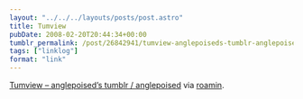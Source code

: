 ```yaml
---
layout: "../../../layouts/posts/post.astro"
title: Tumview
pubDate: 2008-02-20T20:44:34+00:00
tumblr_permalink: /post/26842941/tumview-anglepoiseds-tumblr-anglepoised
tags: ["linklog"]
format: "link"
---
```


[Tumview &#8211; anglepoised&#8217;s tumblr / anglepoised][1] via <a href="http://roamin.tumblr.com/">roamin</a>.

[1]: http://tumview.inucara.net/id/anglepoised
